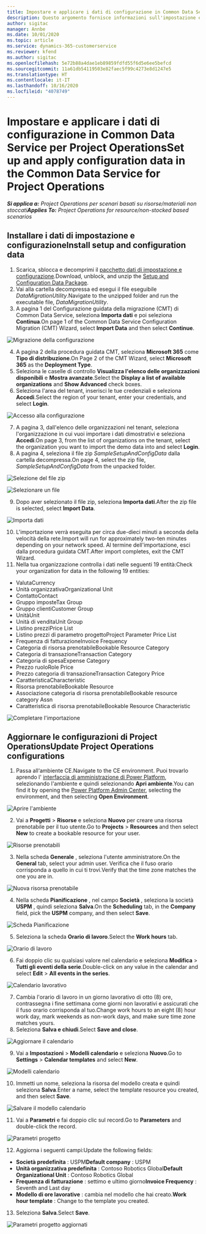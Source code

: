 ```yaml
---
title: Impostare e applicare i dati di configurazione in Common Data Service per Project Operations
description: Questo argomento fornisce informazioni sull'impostazione e l'applicazione dei dati di configurazione in Project Operations.
author: sigitac
manager: Annbe
ms.date: 10/01/2020
ms.topic: article
ms.service: dynamics-365-customerservice
ms.reviewer: kfend
ms.author: sigitac
ms.openlocfilehash: 5e72b88a4dae1eb89859fdfd55f6d5e6ee5befcd
ms.sourcegitcommit: 11a61db54119503e82faec5f99c4273e8d1247e5
ms.translationtype: HT
ms.contentlocale: it-IT
ms.lasthandoff: 10/16/2020
ms.locfileid: "4078749"
---
```

# <a name="set-up-and-apply-configuration-data-in-the-common-data-service-for-project-operations"></a><span data-ttu-id="75651-103">Impostare e applicare i dati di configurazione in Common Data Service per Project Operations</span><span class="sxs-lookup"><span data-stu-id="75651-103">Set up and apply configuration data in the Common Data Service for Project Operations</span></span>

<span data-ttu-id="75651-104">_**Si applica a:** Project Operations per scenari basati su risorse/materiali non stoccati_</span><span class="sxs-lookup"><span data-stu-id="75651-104">_**Applies To:** Project Operations for resource/non-stocked based scenarios_</span></span>

## <a name="install-setup-and-configuration-data"></a><span data-ttu-id="75651-105">Installare i dati di impostazione e configurazione</span><span class="sxs-lookup"><span data-stu-id="75651-105">Install setup and configuration data</span></span>

1. <span data-ttu-id="75651-106">Scarica, sblocca e decomprimi il [pacchetto dati di impostazione e configurazione](https://download.microsoft.com/download/1/3/4/1349369c-6209-42b7-b3b4-5be0e67cacd8/ProjOpsSampleSetupData-%20Integrated%20UR1.zip).</span><span class="sxs-lookup"><span data-stu-id="75651-106">Download, unblock, and unzip the [Setup and Configuration Data Package](https://download.microsoft.com/download/1/3/4/1349369c-6209-42b7-b3b4-5be0e67cacd8/ProjOpsSampleSetupData-%20Integrated%20UR1.zip).</span></span>
2. <span data-ttu-id="75651-107">Vai alla cartella decompressa ed esegui il file eseguibile *DataMigrationUtility*.</span><span class="sxs-lookup"><span data-stu-id="75651-107">Navigate to the unzipped folder and run the executable file, *DataMigrationUtility*.</span></span>
3. <span data-ttu-id="75651-108">A pagina 1 del Configurazione guidata della migrazione (CMT) di Common Data Service, seleziona **Importa dati** e poi seleziona **Continua**.</span><span class="sxs-lookup"><span data-stu-id="75651-108">On page 1 of the Common Data Service Configuration Migration (CMT) Wizard, select **Import Data** and then select **Continue**.</span></span>

![Migrazione della configurazione](./media/1ConfigurationMigration.png)

4. <span data-ttu-id="75651-110">A pagina 2 della procedura guidata CMT, seleziona **Microsoft 365** come **Tipo di distribuzione**.</span><span class="sxs-lookup"><span data-stu-id="75651-110">On Page 2 of the CMT Wizard, select **Microsoft 365** as the **Deployment Type**.</span></span>
5. <span data-ttu-id="75651-111">Seleziona le caselle di controllo **Visualizza l'elenco delle organizzazioni disponibili** e **Mostra avanzate**.</span><span class="sxs-lookup"><span data-stu-id="75651-111">Select the **Display a list of available organizations** and **Show Advanced** check boxes.</span></span>
6. <span data-ttu-id="75651-112">Seleziona l'area del tenant, inserisci le tue credenziali e seleziona **Accedi**.</span><span class="sxs-lookup"><span data-stu-id="75651-112">Select the region of your tenant, enter your credentials, and select **Login**.</span></span>

![Accesso alla configurazione](./media/2ConfigurationSignin.png)

7. <span data-ttu-id="75651-114">A pagina 3, dall'elenco delle organizzazioni nel tenant, seleziona l'organizzazione in cui vuoi importare i dati dimostrativi e seleziona **Accedi**.</span><span class="sxs-lookup"><span data-stu-id="75651-114">On page 3, from the list of organizations on the tenant, select the organization you want to import the demo data into and select **Login**.</span></span>
8. <span data-ttu-id="75651-115">A pagina 4, seleziona il file zip *SampleSetupAndConfigData* dalla cartella decompressa.</span><span class="sxs-lookup"><span data-stu-id="75651-115">On page 4, select the zip file, *SampleSetupAndConfigData* from the unpacked folder.</span></span>

![Selezione del file zip](./media/3ZipFile.png)

![Selezionare un file](./media/4SelectAFile.png)

9. <span data-ttu-id="75651-118">Dopo aver selezionato il file zip, seleziona **Importa dati**.</span><span class="sxs-lookup"><span data-stu-id="75651-118">After the zip file is selected, select **Import Data**.</span></span>

![Importa dati](./media/5ImportData.png)

10. <span data-ttu-id="75651-120">L'importazione verrà eseguita per circa due-dieci minuti a seconda della velocità della rete.</span><span class="sxs-lookup"><span data-stu-id="75651-120">Import will run for approximately two-ten minutes depending on your network speed.</span></span> <span data-ttu-id="75651-121">Al termine dell'importazione, esci dalla procedura guidata CMT.</span><span class="sxs-lookup"><span data-stu-id="75651-121">After import completes, exit the CMT Wizard.</span></span> 
11. <span data-ttu-id="75651-122">Nella tua organizzazione controlla i dati nelle seguenti 19 entità:</span><span class="sxs-lookup"><span data-stu-id="75651-122">Check your organization for data in the following 19 entities:</span></span>

  - <span data-ttu-id="75651-123">Valuta</span><span class="sxs-lookup"><span data-stu-id="75651-123">Currency</span></span>
  - <span data-ttu-id="75651-124">Unità organizzativa</span><span class="sxs-lookup"><span data-stu-id="75651-124">Organizational Unit</span></span>
  - <span data-ttu-id="75651-125">Contatto</span><span class="sxs-lookup"><span data-stu-id="75651-125">Contact</span></span>
  - <span data-ttu-id="75651-126">Gruppo imposte</span><span class="sxs-lookup"><span data-stu-id="75651-126">Tax Group</span></span>
  - <span data-ttu-id="75651-127">Gruppo clienti</span><span class="sxs-lookup"><span data-stu-id="75651-127">Customer Group</span></span>
  - <span data-ttu-id="75651-128">Unità</span><span class="sxs-lookup"><span data-stu-id="75651-128">Unit</span></span>
  - <span data-ttu-id="75651-129">Unità di vendita</span><span class="sxs-lookup"><span data-stu-id="75651-129">Unit Group</span></span>
  - <span data-ttu-id="75651-130">Listino prezzi</span><span class="sxs-lookup"><span data-stu-id="75651-130">Price List</span></span>
  - <span data-ttu-id="75651-131">Listino prezzi di parametro progetto</span><span class="sxs-lookup"><span data-stu-id="75651-131">Project Parameter Price List</span></span>
  - <span data-ttu-id="75651-132">Frequenza di fatturazione</span><span class="sxs-lookup"><span data-stu-id="75651-132">Invoice Frequency</span></span>
  - <span data-ttu-id="75651-133">Categoria di risorsa prenotabile</span><span class="sxs-lookup"><span data-stu-id="75651-133">Bookable Resource Category</span></span>
  - <span data-ttu-id="75651-134">Categoria di transazione</span><span class="sxs-lookup"><span data-stu-id="75651-134">Transaction Category</span></span>
  - <span data-ttu-id="75651-135">Categoria di spesa</span><span class="sxs-lookup"><span data-stu-id="75651-135">Expense Category</span></span>
  - <span data-ttu-id="75651-136">Prezzo ruolo</span><span class="sxs-lookup"><span data-stu-id="75651-136">Role Price</span></span>
  - <span data-ttu-id="75651-137">Prezzo categoria di transazione</span><span class="sxs-lookup"><span data-stu-id="75651-137">Transaction Category Price</span></span>
  - <span data-ttu-id="75651-138">Caratteristica</span><span class="sxs-lookup"><span data-stu-id="75651-138">Characteristic</span></span>
  - <span data-ttu-id="75651-139">Risorsa prenotabile</span><span class="sxs-lookup"><span data-stu-id="75651-139">Bookable Resource</span></span>
  - <span data-ttu-id="75651-140">Associazione categoria di risorsa prenotabile</span><span class="sxs-lookup"><span data-stu-id="75651-140">Bookable resource category Assn</span></span>
  - <span data-ttu-id="75651-141">Caratteristica di risorsa prenotabile</span><span class="sxs-lookup"><span data-stu-id="75651-141">Bookable Resource Characteristic</span></span>

![Completare l'importazione](./media/6CompleteImport.png)

## <a name="update-project-operations-configurations"></a><span data-ttu-id="75651-143">Aggiornare le configurazioni di Project Operations</span><span class="sxs-lookup"><span data-stu-id="75651-143">Update Project Operations configurations</span></span>

1. <span data-ttu-id="75651-144">Passa all‘ambiente CE.</span><span class="sxs-lookup"><span data-stu-id="75651-144">Navigate to the CE environment.</span></span> <span data-ttu-id="75651-145">Puoi trovarlo aprendo l' [interfaccia di amministrazione di Power Platform](https://admin.powerplatform.microsoft.com/environments), selezionando l'ambiente e quindi selezionando **Apri ambiente**.</span><span class="sxs-lookup"><span data-stu-id="75651-145">You can find it by opening the [Power Platform Admin Center](https://admin.powerplatform.microsoft.com/environments), selecting the environment, and then selecting **Open Environment**.</span></span> 

![Aprire l'ambiente](./media/7OpenEnvironment.png)

2. <span data-ttu-id="75651-147">Vai a **Progetti** > **Risorse** e seleziona **Nuovo** per creare una risorsa prenotabile per il tuo utente.</span><span class="sxs-lookup"><span data-stu-id="75651-147">Go to **Projects** > **Resources** and then select **New** to create a bookable resource for your user.</span></span>

![Risorse prenotabili](./media/8BookableResources.png)

3. <span data-ttu-id="75651-149">Nella scheda **Generale** , seleziona l'utente amministratore.</span><span class="sxs-lookup"><span data-stu-id="75651-149">On the **General** tab, select your admin user.</span></span> <span data-ttu-id="75651-150">Verifica che il fuso orario corrisponda a quello in cui ti trovi.</span><span class="sxs-lookup"><span data-stu-id="75651-150">Verify that the time zone matches the one you are in.</span></span> 

![Nuova risorsa prenotabile](./media/9NewBookableResource.png)

4. <span data-ttu-id="75651-152">Nella scheda **Pianificazione** , nel campo **Società** , seleziona la società **USPM** , quindi seleziona **Salva**.</span><span class="sxs-lookup"><span data-stu-id="75651-152">On the **Scheduling** tab, in the **Company** field, pick the **USPM** company, and then select **Save**.</span></span> 

![Scheda Pianificazione](./media/10SchedulingTab.png)

5. <span data-ttu-id="75651-154">Seleziona la scheda **Orario di lavoro**.</span><span class="sxs-lookup"><span data-stu-id="75651-154">Select the **Work hours** tab.</span></span>  

![Orario di lavoro](./media/11WorkHours.png)

6. <span data-ttu-id="75651-156">Fai doppio clic su qualsiasi valore nel calendario e seleziona **Modifica** > **Tutti gli eventi della serie**.</span><span class="sxs-lookup"><span data-stu-id="75651-156">Double-click on any value in the calendar and select **Edit** > **All events in the series**.</span></span> 

![Calendario lavorativo](./media/12WorkCalendar.png)

7. <span data-ttu-id="75651-158">Cambia l'orario di lavoro in un giorno lavorativo di otto (8) ore, contrassegna i fine settimana come giorni non lavorativi e assicurati che il fuso orario corrisponda al tuo.</span><span class="sxs-lookup"><span data-stu-id="75651-158">Change work hours to an eight (8) hour work day, mark weekends as non-work days, and make sure time zone matches yours.</span></span> 
8. <span data-ttu-id="75651-159">Seleziona **Salva e chiudi**.</span><span class="sxs-lookup"><span data-stu-id="75651-159">Select **Save and close**.</span></span>

![Aggiornare il calendario](./media/13UpdateCalendar.png)

9. <span data-ttu-id="75651-161">Vai a **Impostazioni** > **Modelli calendario** e seleziona **Nuovo**.</span><span class="sxs-lookup"><span data-stu-id="75651-161">Go to **Settings** > **Calendar templates** and select **New**.</span></span>
 
 ![Modelli calendario](./media/14CalendarTemplates.png)
 
 10. <span data-ttu-id="75651-163">Immetti un nome, seleziona la risorsa del modello creata e quindi seleziona **Salva**.</span><span class="sxs-lookup"><span data-stu-id="75651-163">Enter a name, select the template resource you created, and then select **Save**.</span></span> 
 
 ![Salvare il modello calendario](./media/15SaveCalendarTemplate.png)
 
 11. <span data-ttu-id="75651-165">Vai a **Parametri** e fai doppio clic sul record.</span><span class="sxs-lookup"><span data-stu-id="75651-165">Go to **Parameters** and double-click the record.</span></span> 
 
 ![Parametri progetto](./media/16ProjectParameters.png)
 
12. <span data-ttu-id="75651-167">Aggiorna i seguenti campi:</span><span class="sxs-lookup"><span data-stu-id="75651-167">Update the following fields:</span></span>

 - <span data-ttu-id="75651-168">**Società predefinita** : USPM</span><span class="sxs-lookup"><span data-stu-id="75651-168">**Default company** : USPM</span></span>
 - <span data-ttu-id="75651-169">**Unità organizzativa predefinita** : Contoso Robotics Global</span><span class="sxs-lookup"><span data-stu-id="75651-169">**Default Organizational Unit** : Contoso Robotics Global</span></span>
 - <span data-ttu-id="75651-170">**Frequenza di fatturazione** : settimo e ultimo giorno</span><span class="sxs-lookup"><span data-stu-id="75651-170">**Invoice Frequency** : Seventh and Last day</span></span>
 - <span data-ttu-id="75651-171">**Modello di ore lavorative** : cambia nel modello che hai creato.</span><span class="sxs-lookup"><span data-stu-id="75651-171">**Work hour template** : Change to the template you created.</span></span>

13. <span data-ttu-id="75651-172">Seleziona **Salva**.</span><span class="sxs-lookup"><span data-stu-id="75651-172">Select **Save**.</span></span> 

![Parametri progetto aggiornati](./media/17UpdatedProjectParameters.png)
